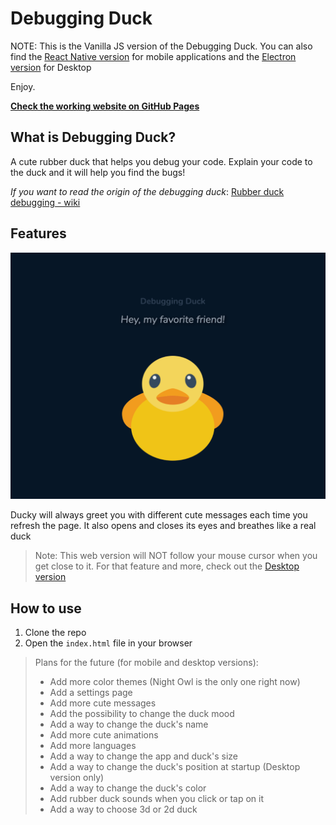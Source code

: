 # Debugging Duck

NOTE: This is the Vanilla JS version of the Debugging Duck. You can also find the [React Native version](https://github.com/emanuelefavero/debugging-duck-mobile) for mobile applications and the [Electron version](https://github.com/emanuelefavero/debugging-duck) for Desktop

Enjoy.

[**Check the working website on GitHub Pages**](https://emanuelefavero.github.io/debugging-duck-vanilla-js/)

## What is Debugging Duck?

A cute rubber duck that helps you debug your code. Explain your code to the duck and it will help you find the bugs!

_If you want to read the origin of the debugging duck_: [Rubber duck debugging - wiki](https://en.wikipedia.org/wiki/Rubber_duck_debugging)

## Features

![screenshot](./screenshot.png 'screenshot')

Ducky will always greet you with different cute messages each time you refresh the page. It also opens and closes its eyes and breathes like a real duck

> Note: This web version will NOT follow your mouse cursor when you get close to it. For that feature and more, check out the [Desktop version](https://github.com/emanuelefavero/debugging-duck)

## How to use

1. Clone the repo
2. Open the `index.html` file in your browser

> Plans for the future (for mobile and desktop versions):
>
> - Add more color themes (Night Owl is the only one right now)
> - Add a settings page
> - Add more cute messages
> - Add the possibility to change the duck mood
> - Add a way to change the duck's name
> - Add more cute animations
> - Add more languages
> - Add a way to change the app and duck's size
> - Add a way to change the duck's position at startup (Desktop version only)
> - Add a way to change the duck's color
> - Add rubber duck sounds when you click or tap on it
> - Add a way to choose 3d or 2d duck
